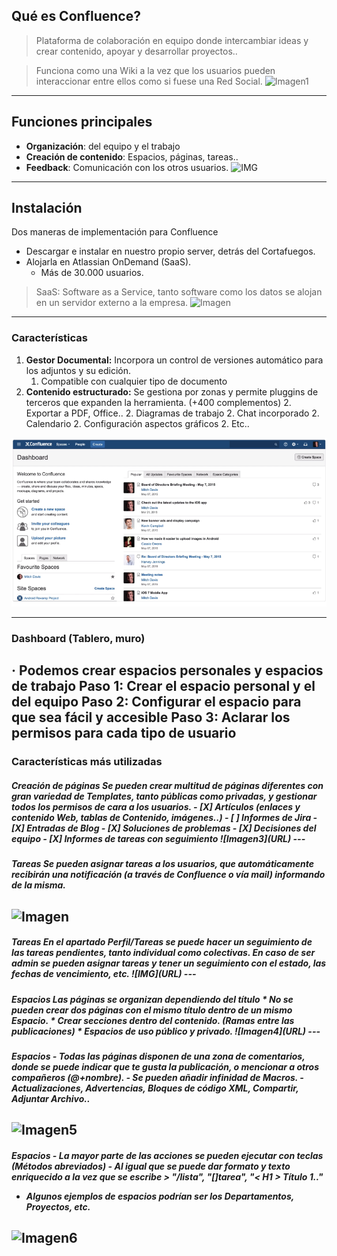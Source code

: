 ## Qué es Confluence?
> Plataforma de colaboración en equipo donde intercambiar ideas y crear 
> contenido, apoyar y desarrollar proyectos..

> Funciona como una Wiki a la vez que los usuarios pueden interaccionar entre
> ellos como si fuese una Red Social.
![Imagen1](URL)
---
## Funciones principales
* **Organización**: del equipo y el trabajo
* **Creación de contenido**: Espacios, páginas, tareas..
* **Feedback**: Comunicación con los otros usuarios.
![IMG](URL)
---
## Instalación
Dos maneras de implementación para Confluence
- Descargar e instalar en nuestro propio server, detrás del Cortafuegos.
- Alojarla en Atlassian OnDemand (SaaS). 
	- Más de 30.000 usuarios.
> SaaS: Software as a Service, tanto software como los datos se alojan en un
> servidor externo a la empresa.
![Imagen](URL)
---
### Características
1. **Gestor Documental:** Incorpora un control de versiones automático
para los adjuntos y su edición. 
	1. Compatible con cualquier tipo de documento
2. **Contenido estructurado:** Se gestiona por zonas y permite pluggins
de terceros que expanden la herramienta. (+400 complementos) 
	2. Exportar a PDF, Office..
	2. Diagramas de trabajo
	2. Chat incorporado
	2. Calendario
	2. Configuración aspectos gráficos
	2. Etc..

![Imagen2](/Imagenes/Dashboard.png)

---
### Dashboard (Tablero, muro)
· Podemos crear espacios personales y espacios de trabajo
Paso 1: Crear el espacio personal y el del equipo
Paso 2: Configurar el espacio para que sea fácil y accesible
Paso 3: Aclarar los permisos para cada tipo de usuario
---
### Características más utilizadas
<H5> Creación de páginas
Se pueden crear multitud de páginas diferentes con gran variedad de Templates,
tanto públicas como privadas, y gestionar todos los permisos de cara a los usuarios.
- [X] Artículos (enlaces y contenido Web, tablas de Contenido, imágenes..)
- [ ] Informes de Jira
- [X] Entradas de Blog
- [X] Soluciones de problemas
- [X] Decisiones del equipo
- [X] Informes de tareas con seguimiento
![Imagen3](URL)
---
<H5> Tareas
Se pueden asignar tareas a los usuarios, que automáticamente recibirán
una notificación (a través de Confluence o vía mail) informando de la misma.

![Imagen](URL)
---
<H5>Tareas
En el apartado Perfil/Tareas se puede hacer un seguimiento de las tareas pendientes,
tanto individual como colectivas.
En caso de ser admin se pueden asignar tareas y tener un seguimiento con el estado,
las fechas de vencimiento, etc.
![IMG](URL)
---
<H5> Espacios
Las páginas se organizan dependiendo del título 
* No se pueden crear dos páginas con el mismo título dentro de un mismo Espacio.
* Crear secciones dentro del contenido. (Ramas entre las publicaciones)
* Espacios de uso público y privado.
![Imagen4](URL)
---
<H5> Espacios
- Todas las páginas disponen de una zona de comentarios, donde se puede indicar
que te gusta la publicación, o mencionar a otros compañeros (@+nombre).
- Se pueden añadir infinidad de Macros.
	- Actualizaciones, Advertencias, Bloques de código XML, Compartir, Adjuntar Archivo..

![Imagen5](URL)
---
<H5> Espacios
- La mayor parte de las acciones se pueden ejecutar con teclas (Métodos abreviados)
- Al igual que se puede dar formato y texto enriquecido a la vez que se escribe
	> "/lista", "[]tarea", "< H1 > Título 1.."

- Algunos ejemplos de espacios podrían ser los Departamentos, Proyectos, etc.

![Imagen6](URL)
---





























